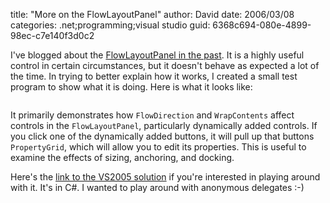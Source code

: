 
title: "More on the FlowLayoutPanel"
author: David
date: 2006/03/08
categories: .net;programming;visual studio
guid: 6368c694-080e-4899-98ec-c7e140f3d0c2

I've blogged about the [FlowLayoutPanel in the past](/blog/2006/01/24/some-notes-on-the-flowlayoutpanel/). It is a highly useful control in certain circumstances, but it doesn't behave as expected a lot of the time. In trying to better explain how it works, I created a small test program to show what it is doing. Here is what it looks like:

<img alt="" hspace="0" src="https://s3.amazonaws.com/mohundro/blog/2006-03-08-FlowLayout.jpg" align="baseline" border="0">

It primarily demonstrates how `FlowDirection` and `WrapContents` affect controls in the `FlowLayoutPanel`, particularly dynamically added controls. If you click one of the dynamically added buttons, it will pull up that buttons `PropertyGrid`, which will allow you to edit its properties. This is useful to examine the effects of sizing, anchoring, and docking.

Here's the [link to the VS2005 solution](https://s3.amazonaws.com/mohundro/blog/FlowPanelTesting.zip) if you're interested in playing around with it. It's in C#. I wanted to play around with anonymous delegates :-)

